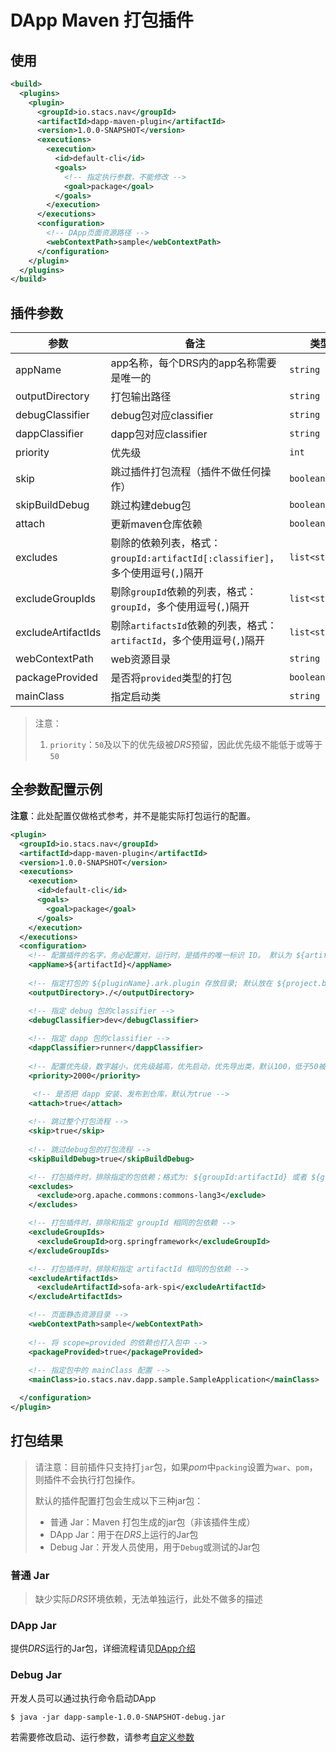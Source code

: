 # **DApp Maven 打包插件** 

## **使用**

```xml
<build>
  <plugins>
    <plugin>
      <groupId>io.stacs.nav</groupId>
      <artifactId>dapp-maven-plugin</artifactId>
      <version>1.0.0-SNAPSHOT</version>
      <executions>
        <execution>
          <id>default-cli</id>
          <goals>
            <!-- 指定执行参数，不能修改 -->
            <goal>package</goal>
          </goals>
        </execution>
      </executions>
      <configuration>
        <!-- DApp页面资源路径 -->
        <webContextPath>sample</webContextPath>
      </configuration>
    </plugin>
  </plugins>
</build>
```

## **插件参数**

| 参数               | 备注                                                         | 类型           | 默认值                     |
| ------------------ | ------------------------------------------------------------ | -------------- | -------------------------- |
| appName            | app名称，每个DRS内的app名称需要是唯一的                      | `string`       | ${artifactId}              |
| outputDirectory    | 打包输出路径                                                 | `string`       | ${project.build.directory} |
| debugClassifier    | debug包对应classifier                                        | `string`       | debug                      |
| dappClassifier     | dapp包对应classifier                                         | `string`       | dapp                       |
| priority           | 优先级                                                       | `int`          | 100                        |
| skip               | 跳过插件打包流程（插件不做任何操作）                         | `boolean`      | false                      |
| skipBuildDebug     | 跳过构建debug包                                              | `boolean`      | false                      |
| attach             | 更新maven仓库依赖                                            | `boolean`      | true                       |
| excludes           | 剔除的依赖列表，格式：`groupId:artifactId[:classifier]`，多个使用逗号(`,`)隔开 | `list<string>` |                            |
| excludeGroupIds    | 剔除`groupId`依赖的列表，格式：`groupId`，多个使用逗号(`,`)隔开 | `list<string>` |                            |
| excludeArtifactIds | 剔除`artifactsId`依赖的列表，格式：`artifactId`，多个使用逗号(`,`)隔开 | `list<string>` |                            |
| webContextPath     | web资源目录                                                  | `string`       | /                          |
| packageProvided    | 是否将`provided`类型的打包                                   | `boolean`      | false                      |
| mainClass          | 指定启动类                                                   | `string`       |                            |

>   注意：
>
>   1.  `priority`：`50`及以下的优先级被*DRS*预留，因此优先级不能低于或等于`50`

## **全参数配置示例**

**注意**：此处配置仅做格式参考，并不是能实际打包运行的配置。

```xml
<plugin>
  <groupId>io.stacs.nav</groupId>
  <artifactId>dapp-maven-plugin</artifactId>
  <version>1.0.0-SNAPSHOT</version>
  <executions>
    <execution>
      <id>default-cli</id>
      <goals>
        <goal>package</goal>
      </goals>
    </execution>
  </executions>
  <configuration>
    <!-- 配置插件的名字，务必配置对，运行时，是插件的唯一标识 ID。 默认为 ${artifactId} -->
    <appName>${artifactId}</appName>
    
    <!-- 指定打包的 ${pluginName}.ark.plugin 存放目录; 默认放在 ${project.build.directory} -->
    <outputDirectory>./</outputDirectory>

    <!-- 指定 debug 包的classifier -->
    <debugClassifier>dev</debugClassifier>
    
    <!-- 指定 dapp 包的classifier -->
    <dappClassifier>runner</dappClassifier>
    
    <!-- 配置优先级，数字越小，优先级越高，优先启动，优先导出类，默认100，低于50被DRS预留，DApp不能使用 -->
    <priority>2000</priority>

     <!-- 是否把 dapp 安装、发布到仓库，默认为true -->
    <attach>true</attach>
    
    <!-- 跳过整个打包流程 -->
    <skip>true</skip>
    
    <!-- 跳过debug包的打包流程 -->
    <skipBuildDebug>true</skipBuildDebug>

    <!-- 打包插件时，排除指定的包依赖；格式为: ${groupId:artifactId} 或者 ${groupId:artifactId:classifier} -->
    <excludes>
      <exclude>org.apache.commons:commons-lang3</exclude>
    </excludes>

    <!-- 打包插件时，排除和指定 groupId 相同的包依赖 -->
    <excludeGroupIds>
      <excludeGroupId>org.springframework</excludeGroupId>
    </excludeGroupIds>

    <!-- 打包插件时，排除和指定 artifactId 相同的包依赖 -->
    <excludeArtifactIds>
      <excludeArtifactId>sofa-ark-spi</excludeArtifactId>
    </excludeArtifactIds>

    <!-- 页面静态资源目录 -->
    <webContextPath>sample</webContextPath>
    
    <!-- 将 scope=provided 的依赖也打入包中 -->
    <packageProvided>true</packageProvided>
    
    <!-- 指定包中的 mainClass 配置 -->
    <mainClass>io.stacs.nav.dapp.sample.SampleApplication</mainClass>

  </configuration>
</plugin>
```

## **打包结果**

>   请注意：目前插件只支持打`jar`包，如果*pom*中`packing`设置为`war`、`pom`，则插件不会执行打包操作。
>
>   默认的插件配置打包会生成以下三种jar包：
>
>   *   普通 Jar：Maven 打包生成的jar包（非该插件生成）
>   *   DApp Jar：用于在*DRS*上运行的Jar包
>   *   Debug Jar：开发人员使用，用于`Debug`或测试的Jar包

### **普通 Jar**

>   缺少实际*DRS*环境依赖，无法单独运行，此处不做多的描述

### **DApp Jar**

提供*DRS*运行的Jar包，详细流程请见[DApp介绍]

### **Debug Jar**

开发人员可以通过执行命令启动DApp

```shell
$ java -jar dapp-sample-1.0.0-SNAPSHOT-debug.jar
```

若需要修改启动、运行参数，请参考[自定义参数]



[DApp介绍]: ../design/dapp.md	"什么是DApp"
[自定义参数]: custom-params.md	"自定义参数"
